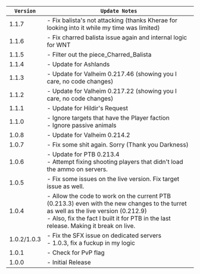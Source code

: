 | `Version`   | `Update Notes`                                                                                                                                                                                                                  |
|-------------|---------------------------------------------------------------------------------------------------------------------------------------------------------------------------------------------------------------------------------|
| 1.1.7       | - Fix balista's not attacking (thanks Kherae for looking into it while my time was limited)                                                                                                                                     |
| 1.1.6       | - Fix charred balista issue again and internal logic for WNT                                                                                                                                                                    |
| 1.1.5       | - Filter out the piece_Charred_Balista                                                                                                                                                                                          |
| 1.1.4       | - Update for Ashlands                                                                                                                                                                                                           |
| 1.1.3       | - Update for Valheim 0.217.46 (showing you I care, no code changes)                                                                                                                                                             |
| 1.1.2       | - Update for Valheim 0.217.22 (showing you I care, no code changes)                                                                                                                                                             |
| 1.1.1       | - Update for Hildir's Request                                                                                                                                                                                                   |
| 1.1.0       | - Ignore targets that have the Player faction<br/> - Ignore passive animals                                                                                                                                                     |
| 1.0.8       | - Update for Valheim 0.214.2                                                                                                                                                                                                    |
| 1.0.7       | - Fix some shit again. Sorry (Thank you Darkness)                                                                                                                                                                               |
| 1.0.6       | - Update for PTB 0.213.4   <br/> - Attempt fixing shooting players that didn't load the ammo on servers.                                                                                                                        |
| 1.0.5       | - Fix some issues on the live version. Fix target issue as well.                                                                                                                                                                |
| 1.0.4       | - Allow the code to work on the current PTB (0.213.3) even with the new changes to the turret as well as the live version (0.212.9) <br/> - Also, fix the fact I built it for PTB in the last release. Making it break on live. |
| 1.0.2/1.0.3 | - Fix the SFX issue on dedicated servers<br/> - 1.0.3, fix a fuckup in my logic                                                                                                                                                 |
| 1.0.1       | - Check for PvP flag                                                                                                                                                                                                            |
| 1.0.0       | - Initial Release                                                                                                                                                                                                               |